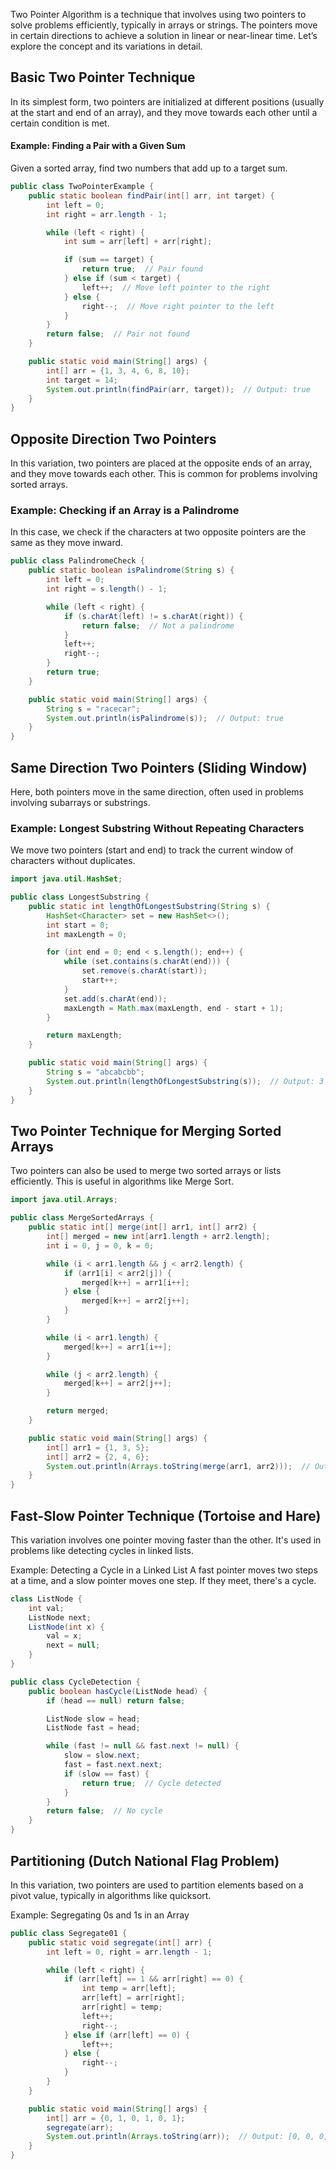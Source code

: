 Two Pointer Algorithm is a technique that involves using two pointers to solve problems efficiently, typically in arrays or strings. The pointers move in certain directions to achieve a solution in linear or near-linear time. Let’s explore the concept and its variations in detail.

## Basic Two Pointer Technique
In its simplest form, two pointers are initialized at different positions (usually at the start and end of an array), and they move towards each other until a certain condition is met.

#### Example: Finding a Pair with a Given Sum
Given a sorted array, find two numbers that add up to a target sum.
```java
public class TwoPointerExample {
    public static boolean findPair(int[] arr, int target) {
        int left = 0;
        int right = arr.length - 1;

        while (left < right) {
            int sum = arr[left] + arr[right];

            if (sum == target) {
                return true;  // Pair found
            } else if (sum < target) {
                left++;  // Move left pointer to the right
            } else {
                right--;  // Move right pointer to the left
            }
        }
        return false;  // Pair not found
    }

    public static void main(String[] args) {
        int[] arr = {1, 3, 4, 6, 8, 10};
        int target = 14;
        System.out.println(findPair(arr, target));  // Output: true
    }
}
```
## Opposite Direction Two Pointers
In this variation, two pointers are placed at the opposite ends of an array, and they move towards each other. This is common for problems involving sorted arrays.

### Example: Checking if an Array is a Palindrome
In this case, we check if the characters at two opposite pointers are the same as they move inward.
```java
public class PalindromeCheck {
    public static boolean isPalindrome(String s) {
        int left = 0;
        int right = s.length() - 1;

        while (left < right) {
            if (s.charAt(left) != s.charAt(right)) {
                return false;  // Not a palindrome
            }
            left++;
            right--;
        }
        return true;
    }

    public static void main(String[] args) {
        String s = "racecar";
        System.out.println(isPalindrome(s));  // Output: true
    }
}
```
## Same Direction Two Pointers (Sliding Window)
Here, both pointers move in the same direction, often used in problems involving subarrays or substrings.

### Example: Longest Substring Without Repeating Characters
We move two pointers (start and end) to track the current window of characters without duplicates.
```java
import java.util.HashSet;

public class LongestSubstring {
    public static int lengthOfLongestSubstring(String s) {
        HashSet<Character> set = new HashSet<>();
        int start = 0;
        int maxLength = 0;

        for (int end = 0; end < s.length(); end++) {
            while (set.contains(s.charAt(end))) {
                set.remove(s.charAt(start));
                start++;
            }
            set.add(s.charAt(end));
            maxLength = Math.max(maxLength, end - start + 1);
        }

        return maxLength;
    }

    public static void main(String[] args) {
        String s = "abcabcbb";
        System.out.println(lengthOfLongestSubstring(s));  // Output: 3
    }
}
```
## Two Pointer Technique for Merging Sorted Arrays
Two pointers can also be used to merge two sorted arrays or lists efficiently. This is useful in algorithms like Merge Sort.
```java
import java.util.Arrays;

public class MergeSortedArrays {
    public static int[] merge(int[] arr1, int[] arr2) {
        int[] merged = new int[arr1.length + arr2.length];
        int i = 0, j = 0, k = 0;

        while (i < arr1.length && j < arr2.length) {
            if (arr1[i] < arr2[j]) {
                merged[k++] = arr1[i++];
            } else {
                merged[k++] = arr2[j++];
            }
        }

        while (i < arr1.length) {
            merged[k++] = arr1[i++];
        }

        while (j < arr2.length) {
            merged[k++] = arr2[j++];
        }

        return merged;
    }

    public static void main(String[] args) {
        int[] arr1 = {1, 3, 5};
        int[] arr2 = {2, 4, 6};
        System.out.println(Arrays.toString(merge(arr1, arr2)));  // Output: [1, 2, 3, 4, 5, 6]
    }
}
```
## Fast-Slow Pointer Technique (Tortoise and Hare)
This variation involves one pointer moving faster than the other. It's used in problems like detecting cycles in linked lists.

Example: Detecting a Cycle in a Linked List
A fast pointer moves two steps at a time, and a slow pointer moves one step. If they meet, there's a cycle.
```java
class ListNode {
    int val;
    ListNode next;
    ListNode(int x) {
        val = x;
        next = null;
    }
}

public class CycleDetection {
    public boolean hasCycle(ListNode head) {
        if (head == null) return false;

        ListNode slow = head;
        ListNode fast = head;

        while (fast != null && fast.next != null) {
            slow = slow.next;
            fast = fast.next.next;
            if (slow == fast) {
                return true;  // Cycle detected
            }
        }
        return false;  // No cycle
    }
}
```
## Partitioning (Dutch National Flag Problem)
In this variation, two pointers are used to partition elements based on a pivot value, typically in algorithms like quicksort.

Example: Segregating 0s and 1s in an Array
```java
public class Segregate01 {
    public static void segregate(int[] arr) {
        int left = 0, right = arr.length - 1;

        while (left < right) {
            if (arr[left] == 1 && arr[right] == 0) {
                int temp = arr[left];
                arr[left] = arr[right];
                arr[right] = temp;
                left++;
                right--;
            } else if (arr[left] == 0) {
                left++;
            } else {
                right--;
            }
        }
    }

    public static void main(String[] args) {
        int[] arr = {0, 1, 0, 1, 0, 1};
        segregate(arr);
        System.out.println(Arrays.toString(arr));  // Output: [0, 0, 0, 1, 1, 1]
    }
}
```
